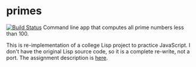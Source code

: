 # primes
[![Build Status](https://snap-ci.com/davidharting/primes/branch/master/build_image)](https://snap-ci.com/davidharting/primes/branch/master)
Command line app that computes all prime numbers less than 100.

This is re-implementation of a college Lisp project to practice JavaScript. I don't have the original Lisp source code, so it is a complete re-write, not a port. The assignment description is [here](https://blue.butler.edu/~jsorenso/opl/index.php?page=projscheme).
